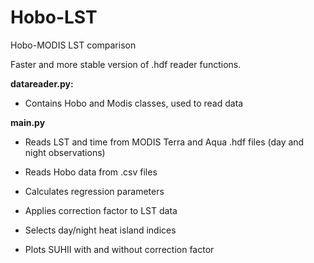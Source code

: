 # Hobo-LST
Hobo-MODIS LST comparison

Faster and more stable version of .hdf reader functions.

**datareader.py:** 

* Contains Hobo and Modis classes, used to read data

**main.py**

* Reads LST and time from MODIS Terra and Aqua .hdf files (day and night observations)

* Reads Hobo data from .csv files

* Calculates regression parameters

* Applies correction factor to LST data 

* Selects day/night heat island indices

* Plots SUHII with and without correction factor
